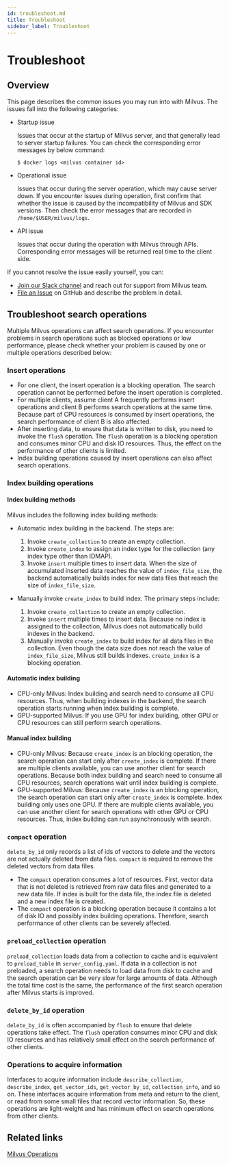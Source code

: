 ```yaml
---
id: troubleshoot.md
title: Troubleshoot
sidebar_label: Troubleshoot
---
```


# Troubleshoot

## Overview

This page describes the common issues you may run into with Milvus. The issues fall into the following categories:

- Startup issue

  Issues that occur at the startup of Milvus server, and that generally lead to server startup failures. You can check the corresponding error messages by below command:

  ```shell
  $ docker logs <milvus container id>
  ```

- Operational issue

  Issues that occur during the server operation, which may cause server down. If you encounter issues during operation, first confirm that whether the issue is caused by the incompatibility of Milvus and SDK versions. Then check the error messages that are recorded in `/home/$USER/milvus/logs`.

- API issue

  Issues that occur during the operation with Milvus through APIs. Corresponding error messages will be returned real time to the client side.

If you cannot resolve the issue easily yourself, you can:

- [Join our Slack channel](https://join.slack.com/t/milvusio/shared_invite/enQtNzY1OTQ0NDI3NjMzLWNmYmM1NmNjOTQ5MGI5NDhhYmRhMGU5M2NhNzhhMDMzY2MzNDdlYjM5ODQ5MmE3ODFlYzU3YjJkNmVlNDQ2ZTk) and reach out for support from Milvus team.
- [File an Issue](https://github.com/milvus-io/milvus/issues/new/choose) on GitHub and describe the problem in detail.

## Troubleshoot search operations

Multiple Milvus operations can affect search operations. If you encounter problems in search operations such as blocked operations or low performance, please check whether your problem is caused by one or multiple operations described below:

### Insert operations

- For one client, the insert operation is a blocking operation. The search operation cannot be performed before the insert operation is completed.
- For multiple clients, assume client A frequently performs insert operations and client B performs search operations at the same time. Because part of CPU resources is consumed by insert operations, the search performance of client B is also affected.
- After inserting data, to ensure that data is written to disk, you need to invoke the `flush` operation. The `flush` operation is a blocking operation and consumes minor CPU and disk IO resources. Thus, the effect on the performance of other clients is limited.
- Index building operations caused by insert operations can also affect search operations.

### Index building operations

#### Index building methods

Milvus includes the following index building methods:

- Automatic index building in the backend. The steps are:

  1. Invoke `create_collection` to create an empty collection.
  2. Invoke `create_index` to assign an index type for the collection (any index type other than IDMAP).
  3. Invoke `insert` multiple times to insert data. When the size of accumulated inserted data reaches the value of `index_file_size`, the backend automatically builds index for new data files that reach the size of `index_file_size`.

- Manually invoke `create_index` to build index. The primary steps include:

  1. Invoke `create_collection` to create an empty collection.
  2. Invoke `insert` multiple times to insert data. Because no index is assigned to the collection, Milvus does not automatically build indexes in the backend.
  3. Manually invoke `create_index` to build index for all data files in the collection. Even though the data size does not reach the value of `index_file_size`, Milvus still builds indexes. `create_index` is a blocking operation.

#### Automatic index building

- CPU-only Milvus: Index building and search need to consume all CPU resources. Thus, when building indexes in the backend, the search operation starts running when index building is complete.
- GPU-supported Milvus: If you use GPU for index building, other GPU or CPU resources can still perform search operations.

#### Manual index building

- CPU-only Milvus: Because `create_index` is an blocking operation, the search operation can start only after `create_index` is complete. If there are multiple clients available, you can use another client for search operations. Because both index building and search need to consume all CPU resources, search operations wait until index building is complete.
- GPU-supported Milvus: Because `create_index` is an blocking operation, the search operation can start only after `create_index` is complete. Index building only uses one GPU. If there are multiple clients available, you can use another client for search operations with other GPU or CPU resources. Thus, index building can run asynchronously with search.

### `compact` operation

`delete_by_id` only records a list of ids of vectors to delete and the vectors are not actually deleted from data files. `compact` is required to remove the deleted vectors from data files.

- The `compact` operation consumes a lot of resources. First, vector data that is not deleted is retrieved from raw data files and generated to a new data file. If index is built for the data file, the index file is deleted and a new index file is created.
- The `compact` operation is a blocking operation because it contains a lot of disk IO and possibly index building operations. Therefore, search performance of other clients can be severely affected.

### `preload_collection` operation

`preload_collection` loads data from a collection to cache and is equivalent to `preload_table` in `server_config.yaml`. If data in a collection is not preloaded, a search operation needs to load data from disk to cache and the search operation can be very slow for large amounts of data. Although the total time cost is the same, the performance of the first search operation after Milvus starts is improved.

### `delete_by_id` operation

`delete_by_id` is often accompanied by `flush` to ensure that delete operations take effect. The `flush` operation consumes minor CPU and disk IO resources and has relatively small effect on the search performance of other clients.

### Operations to acquire information

Interfaces to acquire information include `describe_collection`, `describe_index`, `get_vector_ids`, `get_vector_by_id`, `collection_info`, and so on. These interfaces acquire information from meta and return to the client, or read from some small files that record vector information. So, these operations are light-weight and has minimum effect on search operations from other clients.

## Related links

[Milvus Operations](milvus_operation.md)

